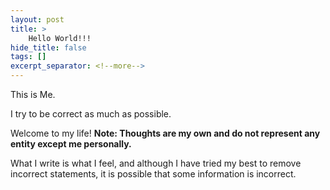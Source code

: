 ```yaml
---
layout: post
title: >
    Hello World!!!
hide_title: false
tags: []
excerpt_separator: <!--more-->
---
```

This is Me.

I try to be correct as much as possible.

Welcome to my life!
**Note: Thoughts are my own and do not represent any entity except me personally.**

What I write is what I feel, and although I have tried my best to remove incorrect statements, it is possible that some information is incorrect.

